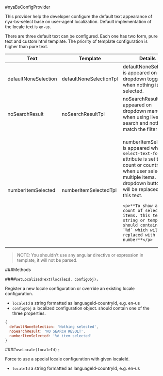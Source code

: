 #nyaBsConfigProvider

This provider help the developer configure the default text appearance of nya-bs-select base on user-agent localization. Default implementation of the locale text is `en-us`. 

There are three default text can be configured. Each one has two form, pure text and custom html template. The priority of template configuration is higher than pure text.

<table class="table table-striped">
<thead>
<tr>
  <th>Text</th>
  <th>Template</th>
  <th>Details</th>
</tr>
</thead>
<tbody>
<tr>
  <td>defaultNoneSelection</td>
  <td>defaultNoneSelectionTpl</td>
  <td>defaultNoneSelection is appeared on dropdown toggle when nothing is selected.</td>
</tr>
<tr>
  <td>noSearchResult</td>
  <td>noSearchResultTpl</td>
  <td>noSearchResult is appeared on dropdown menu when using live search and nothing match the filter text</td>
</tr>
<tr>
  <td>numberItemSelected</td>
  <td>numberItemSelectedTpl</td>
  <td>
    <p>numberItemSelected is appeared when <code>select-text-format</code> attribute is set to count or count>x and when user selected multiple items. dropdown button text will be replaced by this text.</p>
    
    <p>**To show a count of selected items. this text string or template should contains a `%d` which will be replaced with number**</p>
  </td>
</tr>
</tbody>
</table>

>NOTE: You shouldn't use any angular directive or expression in template, it will not be parsed. 

###Methods

####`setLocalizedText(localeId, configObj);`

Register a new locale configuration or override an existing locale configuration.

- `localeId` a string formatted as languageId-countryId, e.g. en-us
- `configObj` a localized configuration object. should contain one of the three properties.

```javascript
{
  defaultNoneSelection: 'Nothing selected',
  noSearchResult: 'NO SEARCH RESULT',
  numberItemSelected: '%d item selected'
}
```

####`useLocale(localeId);`

Force to use a special locale configuration with given localeId.

- `localeId` a string formatted as languageId-countryId, e.g. en-us



